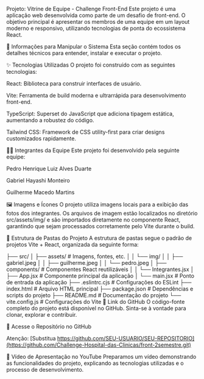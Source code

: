 Projeto: Vitrine de Equipe - Challenge Front-End
Este projeto é uma aplicação web desenvolvida como parte de um desafio de front-end. O objetivo principal é apresentar os membros de uma equipe em um layout moderno e responsivo, utilizando tecnologias de ponta do ecossistema React.

🚀 Informações para Manipular o Sistema
Esta seção contém todos os detalhes técnicos para entender, instalar e executar o projeto.

✨ Tecnologias Utilizadas
O projeto foi construído com as seguintes tecnologias:

React: Biblioteca para construir interfaces de usuário.

Vite: Ferramenta de build moderna e ultrarrápida para desenvolvimento front-end.

TypeScript: Superset do JavaScript que adiciona tipagem estática, aumentando a robustez do código.

Tailwind CSS: Framework de CSS utility-first para criar designs customizados rapidamente.

🧑‍💻 Integrantes da Equipe
Este projeto foi desenvolvido pela seguinte equipe:

Pedro Henrique Luiz Alves Duarte

Gabriel Hayashi Monteiro

Guilherme Macedo Martins

🖼️ Imagens e Ícones
O projeto utiliza imagens locais para a exibição das fotos dos integrantes. Os arquivos de imagem estão localizados no diretório src/assets/img/ e são importados diretamente no componente React, garantindo que sejam processados corretamente pelo Vite durante o build.

📁 Estrutura de Pastas do Projeto
A estrutura de pastas segue o padrão de projetos Vite + React, organizada da seguinte forma:

              
├── src/
│   ├── assets/           # Imagens, fontes, etc.
│   │   └── img/
│   │       ├── gabriel.jpeg
│   │       ├── guilherme.jpeg
│   │       └── pedro.jpeg
│   ├── components/       # Componentes React reutilizáveis
│   │   └── Integrantes.jsx
│   ├── App.jsx           # Componente principal da aplicação
│   └── main.jsx          # Ponto de entrada da aplicação
├── .eslintrc.cjs         # Configurações do ESLint
├── index.html            # Arquivo HTML principal
├── package.json          # Dependências e scripts do projeto
├── README.md             # Documentação do projeto
└── vite.config.js        # Configurações do Vite
🐙 Link do GitHub
O código-fonte completo do projeto está disponível no GitHub. Sinta-se à vontade para clonar, explorar e contribuir.

🔗 Acesse o Repositório no GitHub

Atenção: [Substitua https://github.com/SEU-USUARIO/SEU-REPOSITORIO](https://github.com/Challenge-Hospital-das-Clinicas/front-2semestre.git) 



🎥 Vídeo de Apresentação no YouTube
Preparamos um vídeo demonstrando as funcionalidades do projeto, explicando as tecnologias utilizadas e o processo de desenvolvimento.